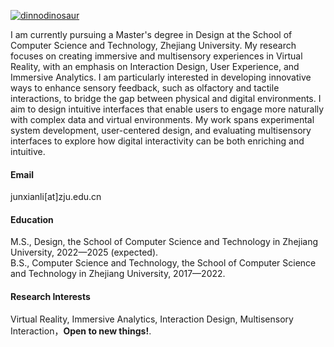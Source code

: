 

[![dinnodinosaur](https://img.shields.io/badge/dinnodinosaur-github-blue?logo=github)](https://github.com/dinnodinosaur)

I am currently pursuing a Master's degree in Design at the School of Computer Science and Technology, Zhejiang University. My research focuses on creating immersive and multisensory experiences in Virtual Reality, with an emphasis on Interaction Design, User Experience, and Immersive Analytics. I am particularly interested in developing innovative ways to enhance sensory feedback, such as olfactory and tactile interactions, to bridge the gap between physical and digital environments. I aim to design intuitive interfaces that enable users to engage more naturally with complex data and virtual environments. My work spans experimental system development, user-centered design, and evaluating multisensory interfaces to explore how digital interactivity can be both enriching and intuitive.

#### Email
junxianli[at]zju.edu.cn

#### Education
M.S., Design, the School of Computer Science and Technology in Zhejiang University, 2022—2025 (expected).\
B.S., Computer Science and Technology, the School of Computer Science and Technology in Zhejiang University, 2017—2022.

#### Research Interests
Virtual Reality,  Immersive Analytics, Interaction Design, Multisensory Interaction，<strong>Open to new things!</strong>.